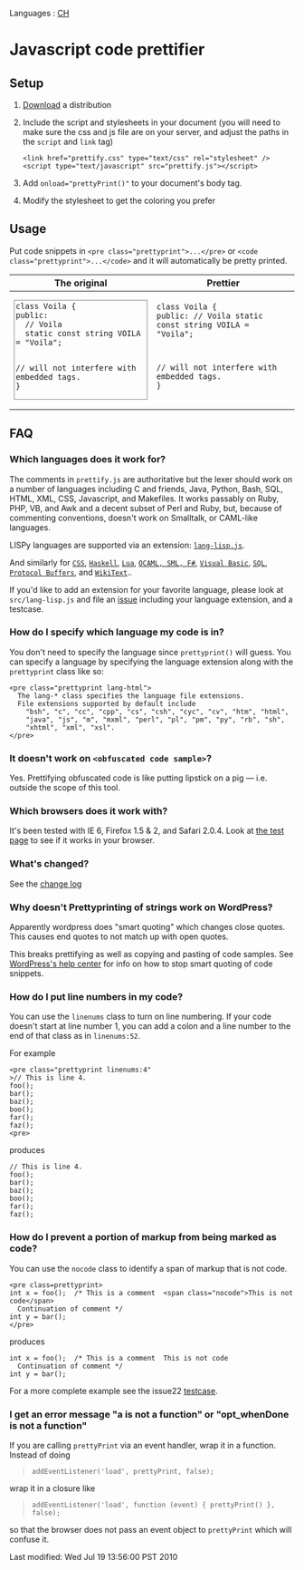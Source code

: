 <span class="small">Languages : [CH](README-zh-Hans.html)</span>

Javascript code prettifier
==========================

Setup
-----

1.  [Download](http://code.google.com/p/google-code-prettify/downloads/list) a distribution
2.  Include the script and stylesheets in your document (you will need to make sure the css and js file are on your server, and adjust the paths in the `script` and `link` tag)

        <link href="prettify.css" type="text/css" rel="stylesheet" />
        <script type="text/javascript" src="prettify.js"></script>

3.  Add `onload="prettyPrint()"` to your document's body tag.
4.  Modify the stylesheet to get the coloring you prefer

Usage
-----

Put code snippets in `<pre class="prettyprint">...</pre>` or `<code class="prettyprint">...</code>` and it will automatically be pretty printed.

<table><colgroup><col style="width: 50%" /><col style="width: 50%" /></colgroup><thead><tr class="header"><th>The original</th><th>Prettier</th></tr></thead><tbody><tr class="odd"><td><pre style="border: 1px solid #888;padding: 2px"><code>class Voila {
public:
  // Voila
  static const string VOILA = &quot;Voila&quot;;

  // will not interfere with embedded tags.
}</code></pre></td><td><pre class="prettyprint"><code>class Voila {
public:
  // Voila
  static const string VOILA = &quot;Voila&quot;;

  // will not interfere with embedded tags.
}</code></pre></td></tr></tbody></table>

FAQ
---

### Which languages does it work for?

The comments in `prettify.js` are authoritative but the lexer should work on a number of languages including C and friends, Java, Python, Bash, SQL, HTML, XML, CSS, Javascript, and Makefiles. It works passably on Ruby, PHP, VB, and Awk and a decent subset of Perl and Ruby, but, because of commenting conventions, doesn't work on Smalltalk, or CAML-like languages.

LISPy languages are supported via an extension: [`lang-lisp.js`](http://code.google.com/p/google-code-prettify/source/browse/trunk/src/lang-lisp.js).

And similarly for [`CSS`](http://code.google.com/p/google-code-prettify/source/browse/trunk/src/lang-css.js), [`Haskell`](http://code.google.com/p/google-code-prettify/source/browse/trunk/src/lang-hs.js), [`Lua`](http://code.google.com/p/google-code-prettify/source/browse/trunk/src/lang-lua.js), [`OCAML, SML, F#`](http://code.google.com/p/google-code-prettify/source/browse/trunk/src/lang-ml.js), [`Visual Basic`](http://code.google.com/p/google-code-prettify/source/browse/trunk/src/lang-vb.js), [`SQL`](http://code.google.com/p/google-code-prettify/source/browse/trunk/src/lang-sql.js), [`Protocol Buffers`](http://code.google.com/p/google-code-prettify/source/browse/trunk/src/lang-proto.js), and [`WikiText`](http://code.google.com/p/google-code-prettify/source/browse/trunk/src/lang-wiki.js)..

If you'd like to add an extension for your favorite language, please look at `src/lang-lisp.js` and file an [issue](http://code.google.com/p/google-code-prettify/issues/list) including your language extension, and a testcase.

### How do I specify which language my code is in?

You don't need to specify the language since `prettyprint()` will guess. You can specify a language by specifying the language extension along with the `prettyprint` class like so:

    <pre class="prettyprint lang-html">
      The lang-* class specifies the language file extensions.
      File extensions supported by default include
        "bsh", "c", "cc", "cpp", "cs", "csh", "cyc", "cv", "htm", "html",
        "java", "js", "m", "mxml", "perl", "pl", "pm", "py", "rb", "sh",
        "xhtml", "xml", "xsl".
    </pre>

### It doesn't work on `<obfuscated code sample>`?

Yes. Prettifying obfuscated code is like putting lipstick on a pig — i.e. outside the scope of this tool.

### Which browsers does it work with?

It's been tested with IE 6, Firefox 1.5 & 2, and Safari 2.0.4. Look at [the test page](tests/prettify_test.html) to see if it works in your browser.

### What's changed?

See the [change log](CHANGES.html)

### Why doesn't Prettyprinting of strings work on WordPress?

Apparently wordpress does "smart quoting" which changes close quotes. This causes end quotes to not match up with open quotes.

This breaks prettifying as well as copying and pasting of code samples. See [WordPress's help center](http://wordpress.org/support/topic/125038) for info on how to stop smart quoting of code snippets.

### How do I put line numbers in my code?

You can use the `linenums` class to turn on line numbering. If your code doesn't start at line number 1, you can add a colon and a line number to the end of that class as in `linenums:52`.

For example

    <pre class="prettyprint linenums:4"
    >// This is line 4.
    foo();
    bar();
    baz();
    boo();
    far();
    faz();
    <pre>

produces

    // This is line 4.
    foo();
    bar();
    baz();
    boo();
    far();
    faz();

### How do I prevent a portion of markup from being marked as code?

You can use the `nocode` class to identify a span of markup that is not code.

    <pre class=prettyprint>
    int x = foo();  /* This is a comment  <span class="nocode">This is not code</span>
      Continuation of comment */
    int y = bar();
    </pre>

produces

    int x = foo();  /* This is a comment  This is not code
      Continuation of comment */
    int y = bar();

For a more complete example see the issue22 [testcase](tests/prettify_test.html#issue22).

### I get an error message "a is not a function" or "opt\_whenDone is not a function"

If you are calling `prettyPrint` via an event handler, wrap it in a function. Instead of doing

> `addEventListener('load', prettyPrint, false);`

wrap it in a closure like

> `addEventListener('load', function (event) { prettyPrint() }, false);`

so that the browser does not pass an event object to `prettyPrint` which will confuse it.  
  
  

Last modified: Wed Jul 19 13:56:00 PST 2010

